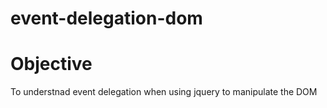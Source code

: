 # event-delegation-dom

# Objective

To understnad event delegation when using jquery to manipulate the DOM

